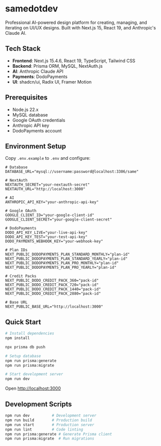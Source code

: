# samedotdev

Professional AI-powered design platform for creating, managing, and iterating on UI/UX designs. Built with Next.js 15, React 19, and Anthropic's Claude AI.


## Tech Stack

- **Frontend**: Next.js 15.4.6, React 19, TypeScript, Tailwind CSS
- **Backend**: Prisma ORM, MySQL, NextAuth.js
- **AI**: Anthropic Claude API
- **Payments**: DodoPayments
- **UI**: shadcn/ui, Radix UI, Framer Motion

## Prerequisites

- Node.js 22.x
- MySQL database
- Google OAuth credentials
- Anthropic API key
- DodoPayments account

## Environment Setup

Copy `.env.example` to `.env` and configure:

```env
# Database
DATABASE_URL="mysql://username:password@localhost:3306/same"

# NextAuth
NEXTAUTH_SECRET="your-nextauth-secret"
NEXTAUTH_URL="http://localhost:3000"

# AI
ANTHROPIC_API_KEY="your-anthropic-api-key"

# Google OAuth
GOOGLE_CLIENT_ID="your-google-client-id"
GOOGLE_CLIENT_SECRET="your-google-client-secret"

# DodoPayments
DODO_API_KEY_LIVE="your-live-api-key"
DODO_API_KEY_TEST="your-test-api-key"
DODO_PAYMENTS_WEBHOOK_KEY="your-webhook-key"

# Plan IDs
NEXT_PUBLIC_DODOPAYMENTS_PLAN_STANDARD_MONTHLY="plan-id"
NEXT_PUBLIC_DODOPAYMENTS_PLAN_STANDARD_YEARLY="plan-id"
NEXT_PUBLIC_DODOPAYMENTS_PLAN_PRO_MONTHLY="plan-id"
NEXT_PUBLIC_DODOPAYMENTS_PLAN_PRO_YEARLY="plan-id"

# Credit Packs
NEXT_PUBLIC_DODO_CREDIT_PACK_360="pack-id"
NEXT_PUBLIC_DODO_CREDIT_PACK_720="pack-id"
NEXT_PUBLIC_DODO_CREDIT_PACK_1440="pack-id"
NEXT_PUBLIC_DODO_CREDIT_PACK_2880="pack-id"

# Base URL
NEXT_PUBLIC_BASE_URL="http://localhost:3000"
```

## Quick Start

```bash
# Install dependencies
npm install

npx prisma db push

# Setup database
npm run prisma:generate
npm run prisma:migrate

# Start development server
npm run dev
```

Open [http://localhost:3000](http://localhost:3000)



## Development Scripts

```bash
npm run dev          # Development server
npm run build        # Production build
npm run start        # Production server
npm run lint         # Code linting
npm run prisma:generate # Generate Prisma client
npm run prisma:migrate  # Run migrations
```




